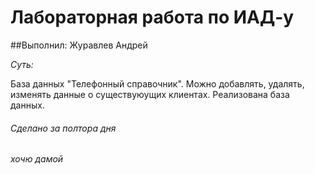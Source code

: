 # Лабораторная работа по ИАД-у
##Выполнил: Журавлев Андрей

*Суть:*

База данных "Телефонный справочник". Можно добавлять, удалять, изменять данные о существуюущих клиентах.
Реализована база данных.

###### Сделано за полтора дня
###### хочю дамой